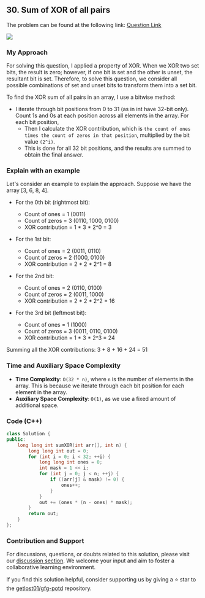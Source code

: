 ## 30. Sum of XOR of all pairs
The problem can be found at the following link: [Question Link](https://practice.geeksforgeeks.org/problems/sum-of-xor-of-all-pairs0723/1)

![](https://badgen.net/badge/Level/Medium/yellow)

### My Approach

For solving this question, I applied a property of XOR. When we XOR two set bits, the result is zero; however, if one bit is set and the other is unset, the resultant bit is set. Therefore, to solve this question, we consider all possible combinations of set and unset bits to transform them into a set bit.

To find the XOR sum of all pairs in an array, I use a bitwise method:
- I iterate through bit positions from 0 to 31 (as in int have 32-bit only). Count 1s and 0s at each position across all elements in the array. For each bit position,
	- Then I calculate the XOR contribution, which is `the count of ones times the count of zeros in that position`, multiplied by the bit value `(2^i)`. 
	- This is done for all 32 bit positions, and the results are summed to obtain the final answer.

### Explain with an example
Let's consider an example to explain the approach. Suppose we have the array [3, 6, 8, 4].

- For the 0th bit (rightmost bit):
    - Count of ones = 1 (0011)
    - Count of zeros = 3 (0110, 1000, 0100)
    - XOR contribution = 1 * 3 * 2^0 = 3

- For the 1st bit:
    - Count of ones = 2 (0011, 0110)
    - Count of zeros = 2 (1000, 0100)
    - XOR contribution = 2 * 2 * 2^1 = 8

- For the 2nd bit:
    - Count of ones = 2 (0110, 0100)
    - Count of zeros = 2 (0011, 1000)
    - XOR contribution = 2 * 2 * 2^2 = 16

- For the 3rd bit (leftmost bit):
    - Count of ones = 1 (1000)
    - Count of zeros = 3 (0011, 0110, 0100)
    - XOR contribution = 1 * 3 * 2^3 = 24

Summing all the XOR contributions: 3 + 8 + 16 + 24 = 51

### Time and Auxiliary Space Complexity

- **Time Complexity**: `O(32 * n)`, where `n` is the number of elements in the array. This is because we iterate through each bit position for each element in the array.
- **Auxiliary Space Complexity**: `O(1)`, as we use a fixed amount of additional space.

### Code (C++)
```cpp
class Solution {
public:
    long long int sumXOR(int arr[], int n) {
        long long int out = 0;
        for (int i = 0; i < 32; ++i) {
            long long int ones = 0;
            int mask = 1 << i;
            for (int j = 0; j < n; ++j) {
                if ((arr[j] & mask) != 0) {
                    ones++;
                }
            }
            out += (ones * (n - ones) * mask);
        }
        return out;
    }
};
```

### Contribution and Support

For discussions, questions, or doubts related to this solution, please visit our [discussion section](https://github.com/getlost01/gfg-potd/discussions). We welcome your input and aim to foster a collaborative learning environment.

If you find this solution helpful, consider supporting us by giving a ⭐ star to the [getlost01/gfg-potd](https://github.com/getlost01/gfg-potd) repository.